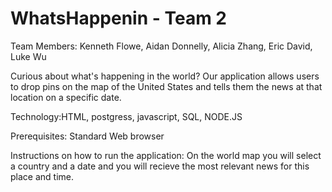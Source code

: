 # WhatsHappenin - Team 2

Team Members: Kenneth Flowe, Aidan Donnelly, Alicia Zhang, Eric David, Luke Wu

Curious about what's happening in the world? Our application allows users to drop pins on the map of the United States and tells them the news at that location on a specific date. 

Technology:HTML, postgress, javascript, SQL, NODE.JS

Prerequisites: Standard Web browser

Instructions on how to run the application: On the world map you will select a country and a date and you will recieve the most relevant news for this place and time.


